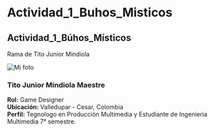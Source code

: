 <!DOCTYPE html><html><head><meta charset="utf-8"><title>README.md</title><style></style></head><body id="preview">
<h1 class="code-line" data-line-start=0 data-line-end=1 ><a id="Actividad_1_Buhos_Misticos_0"></a>Actividad_1_Buhos_Misticos</h1>
<h2 class="code-line" data-line-start=1 data-line-end=3 ><a id="Actividad_1_Bhos_Msticos_1"></a>Actividad_1_Búhos_Místicos</h2>
<p class="has-line-data" data-line-start="3" data-line-end="4">Rama de Tito Junior Mindiola</p>
<p class="has-line-data" data-line-start="5" data-line-end="6"><img src="D:%5CDocuments%5CGitHub%5CActividad_1_Buhos_Misticos%5Cimg_comida_favorita_tito_mindiola/foto_tito.jpeg" alt="Mi foto"></p>
<h3 class="code-line" data-line-start=6 data-line-end=7 ><a id="Tito_Junior_Mindiola_Maestre_6"></a>Tito Junior Mindiola Maestre</h3>
<p class="has-line-data" data-line-start="7" data-line-end="10"><strong>Rol:</strong> Game Designer<br>
<strong>Ubicación:</strong> Valledupar - Cesar, Colombia<br>
<strong>Perfil:</strong> Tegnologo en Producción Multimedia y Estudiante de Ingenieria Multimedia 7° semestre.</p>

</body></html>